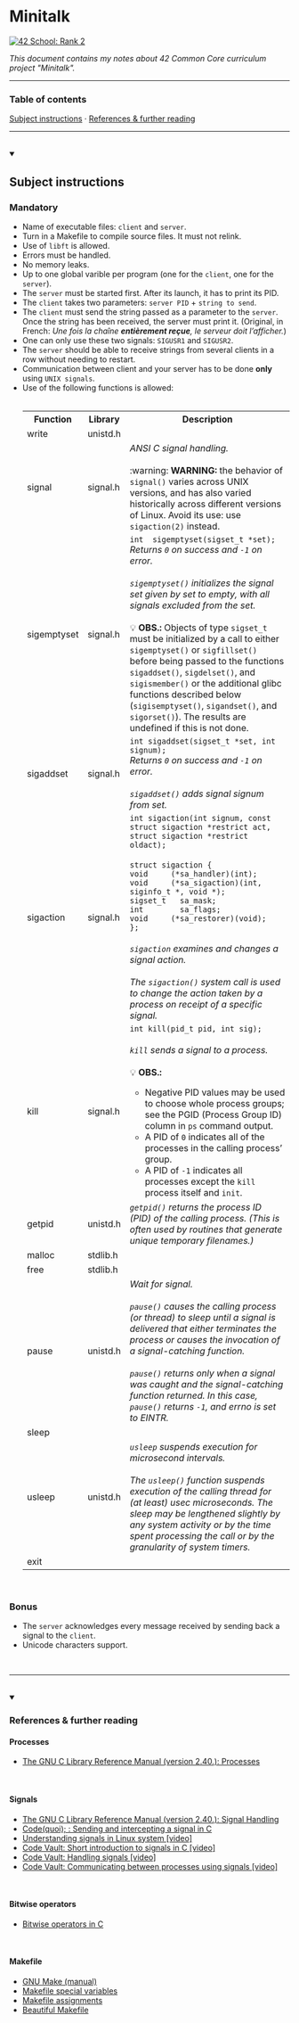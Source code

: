 # Minitalk
[![42 School: Rank 2](https://img.shields.io/badge/42%20School-Rank%202-%2315bbbb)](https://www.42network.org/)

_This document contains my notes about 42 Common Core curriculum project "Minitalk"._

___


### Table of contents

[Subject instructions](#subject-instructions) · [References & further reading](#references--further-reading)

___

</br>

<details open>
  <summary><h2>Subject instructions</h2></summary>
  <h3>Mandatory</h3>
  <ul>
    <li>Name of executable files: <code>client</code> and <code>server</code>.</li>
    <li>Turn in a Makefile to compile source files. It must not relink.</li>
    <li>Use of <code>libft</code> is allowed.</li>
    <li>Errors must be handled.</li>
    <li>No memory leaks.</li>
    <li>Up to one global varible per program (one for the <code>client</code>, one for the <code>server</code>).</li>
    <li>The <code>server</code> must be started first. After its launch, it has to print its PID.</li>
    <li>The <code>client</code> takes two parameters: <code>server PID</code> + <code>string to send</code>.</li>
    <li>The <code>client</code> must send the string passed as a parameter to the <code>server</code>. Once the string has been received, the server must print it. (Original, in French: <em>Une fois la chaîne <strong>entièrement reçue</strong>, le serveur doit l’afficher.</em>)</li>
    <li>One can only use these two signals: <code>SIGUSR1</code> and <code>SIGUSR2</code>.</li>
    <li>The <code>server</code> should be able to receive strings from several clients in a row without needing to restart.</li>
    <li>Communication between client and your server has to be done <strong>only</strong> using <code>UNIX signals</code>.</li>
    <li>Use of the following functions is allowed:</br></br>
      <table>
        <tr>
          <th>Function</th>
          <th>Library</th>
          <th>Description</th>
        </tr>
        <tr>
          <td>write</td>
          <td>unistd.h</td>
          <td></td>
        </tr>
        <tr>
          <td>signal</td>
          <td>signal.h</td>
          <td><em>ANSI C signal handling.</em> </br></br> :warning: <strong>WARNING:</strong> the behavior of <code>signal()</code> varies across UNIX versions, and has also varied historically across different versions of Linux.  Avoid its use: use <code>sigaction(2)</code> instead.</td>
        </tr>
        <tr>
          <td>sigemptyset</td>
          <td>signal.h</td>
          <td><code>int  sigemptyset(sigset_t *set);</code></br><em>Returns <code>0</code> on success and <code>-1</code> on error.</em></br></br><em><code>sigemptyset()</code> initializes the signal set given by set to empty, with all signals excluded from the set.</em></br></br>💡 <strong>OBS.:</strong> Objects of type <code>sigset_t</code> must be initialized by a call to either <code>sigemptyset()</code> or <code>sigfillset()</code> before  being passed to the functions <code>sigaddset()</code>, <code>sigdelset()</code>, and <code>sigismember()</code> or the additional glibc functions described below (<code>sigisemptyset()</code>, <code>sigandset()</code>,  and  <code>sigorset()</code>). The results are undefined if this is not done.</td>
        </tr>
        <tr>
          <td>sigaddset</td>
          <td>signal.h</td>
          <td><code>int sigaddset(sigset_t *set, int signum);</code></br><em>Returns <code>0</code> on success and <code>-1</code> on error.</em></br></br><em><code>sigaddset()</code> adds signal signum from set.</em></td>
        </tr>
        <tr>
          <td>sigaction</td>
          <td>signal.h</td>
          <td><code>int sigaction(int signum, const struct sigaction *restrict act, struct sigaction *restrict oldact);</code></br></br><code>struct sigaction {</code></br><code>void     (*sa_handler)(int);</code></br><code>void     (*sa_sigaction)(int, siginfo_t *, void *);</code></br><code>sigset_t   sa_mask;</br>int        sa_flags;</code></br><code>void     (*sa_restorer)(void);</code></br><code>};</code></br></br><em><code>sigaction</code> examines and changes a signal action.</em></br></br><em>The <code>sigaction()</code> system  call is used to change the action taken by a process on receipt of a specific signal.</em></td>
        </tr>
        <tr>
          <td>kill</td>
          <td>signal.h</td>
          <td><code>int kill(pid_t pid, int sig);</code></br></br><em><code>kill</code> sends a signal to a process.</em></br></br> 💡 <strong>OBS.:</strong><ul><li>Negative PID values may be used to choose whole process groups; see the PGID (Process Group ID) column in <code>ps</code> command output.</li><li>A PID of <code>0</code> indicates all of the processes in the calling process’ group.<li>A PID of <code>-1</code> indicates  all processes except the <code>kill</code> process itself and <code>init</code>.</li></ul></td>
        </tr>
        <tr>
          <td>getpid</td>
          <td>unistd.h</td>
          <td><em><code>getpid()</code> returns the process ID (PID) of the calling process. (This is often used by routines that generate unique temporary filenames.)</em></td>
        </tr>
        <tr>
          <td>malloc</td>
          <td>stdlib.h</td>
          <td></td>
        </tr> 
        <tr>
          <td>free</td>
          <td>stdlib.h</td>
          <td></td>
        </tr>
        <tr>
          <td>pause</td>
          <td>unistd.h</td>
          <td><em>Wait for signal.</em></br></br><em><code>pause()</code>  causes  the calling process (or thread) to sleep until a signal is delivered that either terminates the process or causes the invocation of a signal-catching function.</em></br></br><em><code>pause()</code> returns only when a signal was caught and the signal-catching function returned. In this case, <code>pause()</code> returns <code>-1</code>, and errno is set to EINTR.</em></td>
        </tr>
        <tr>
          <td>sleep</td>
          <td></td>
          <td></td>
        </tr>
        <tr>
          <td>usleep</td>
          <td>unistd.h</td>
          <td><em><code>usleep</code> suspends execution for microsecond intervals.</em></br></br><em>The <code>usleep()</code> function suspends execution of the calling thread for (at least) usec microseconds. The sleep may be lengthened slightly by any system activity or by the time spent processing the call or by the granularity of system timers.</em></td>
        </tr>
        <tr>
          <td>exit</td>
          <td></td>
          <td></td>
        </tr>
      </table>
    </li>
  </ul>
</br>
<h3>Bonus</h3>
<ul>
  <li>The <code>server</code> acknowledges every message received by sending back a signal to the <code>client</code>.</li>
  <li>Unicode characters support.</li>
</ul>
</br><hr></br>
</details>

<details open>
<summary><h3>References & further reading</h3></summary>
  <h4>Processes</h4>
    <ul>
      <li><a href="https://sourceware.org/glibc/manual/2.40/html_mono/libc.html#Processes">The GNU C Library Reference Manual (version 2.40.): Processes</a></li>
    </ul>
  </br>
  <h4>Signals</h4>
    <ul>
      <li><a href="https://sourceware.org/glibc/manual/2.40/html_mono/libc.html#Signal-Handling">The GNU C Library Reference Manual (version 2.40.): Signal Handling</a></li>
      <li><a href="https://www.codequoi.com/en/sending-and-intercepting-a-signal-in-c/">Code(quoi); : Sending and intercepting a signal in C</a></li>
      <li><a href="https://youtu.be/L3XuR-iRysU?si=esZTueFBHtXtvLeM">Understanding signals in Linux system [video]</a></li>
      <li><a href="https://www.youtube.com/watch?v=5We_HtLlAbs">Code Vault: Short introduction to signals in C [video]</a></li>
      <li><a href="https://www.youtube.com/watch?v=jF-1eFhyz1U">Code Vault: Handling signals [video]</a></li>
      <li><a href="https://www.youtube.com/watch?v=PErrlOx3LYE">Code Vault: Communicating between processes using signals [video]</a></li>
    </ul>
  </br>
  <h4>Bitwise operators</h4>
    <ul>
      <li><a href="https://www.geeksforgeeks.org/bitwise-operators-in-c-cpp/">Bitwise operators in C</a></li>
    </ul>
  </br>
  <h4>Makefile</h4>
    <ul>
      <li><a href="https://www.gnu.org/software/make/manual/">GNU Make (manual)</a></li>
      <li><a href="https://github.com/amjadmajid/Makefile/tree/master/04_Same_Directory">Makefile special variables</a></li>
      <li><a href="https://stackoverflow.com/questions/4879592/whats-the-difference-between-and-in-makefile">Makefile assignments</a></li>
      <li><a href="https://www.padok.fr/en/blog/beautiful-makefile-awk">Beautiful Makefile</a></li>
    </ul>
</details>
